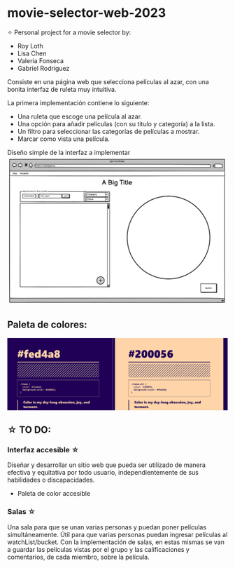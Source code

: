 # movie-selector-web-2023
✧ Personal project for a movie selector by: 
- Roy Loth
- Lisa Chen
- Valeria Fonseca
- Gabriel Rodriguez

Consiste en una página web que selecciona películas al azar, con una bonita interfaz de ruleta muy intuitiva. 

La primera implementación contiene lo siguiente:
- Una ruleta que escoge una película al azar.
- Una opción para añadir películas (con su titulo y categoría) a la lista.
- Un filtro para seleccionar las categorías de películas a mostrar.
- Marcar como vista una película.

Diseño simple de la interfaz a implementar
![primera interfaz](assets\interfasePrototype.png)

## Paleta de colores:
![Alt text](assets\colorPalette.png)

## ☆ TO DO:
### **Interfaz accesible ☆** 
Diseñar y desarrollar un sitio web que pueda ser utilizado de manera efectiva y equitativa por todo usuario, independientemente de sus habilidades o discapacidades.
- Paleta de color accesible

### **Salas ☆** 
Una sala para que se unan varias personas y puedan poner películas simultáneamente. Útil para que varias personas puedan ingresar películas al watchList/bucket. Con la implementación de salas, en estas mismas se van a guardar las películas vistas por el grupo y las calificaciones y comentarios, de cada miembro, sobre la película.

